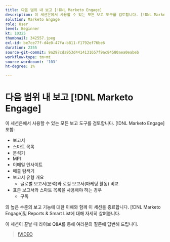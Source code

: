 ```yaml
---
title: 다음 범위 내 보고 [!DNL Marketo Engage]
description: 이 세션은에서 사용할 수 있는 모든 보고 도구를 검토합니다. [!DNL Marketo Engage] 보고서 스마트 목록 분석기 MPI 이메일 인사이트 포함
solution: Marketo Engage
role: User
level: Beginner
kt: 10325
thumbnail: 342557.jpeg
exl-id: be7ce77f-d4e0-47fa-b811-f1792ef76be6
duration: 2355
source-git-commit: 9a297cda953d4414131657f9ac84580aea0eabeb
workflow-type: tm+mt
source-wordcount: '103'
ht-degree: 1%

---
```


# 다음 범위 내 보고 [!DNL Marketo Engage]

이 세션은에서 사용할 수 있는 모든 보고 도구를 검토합니다. [!DNL Marketo Engage] 포함:

* 보고서
* 스마트 목록
* 분석기
* MPI
* 이메일 인사이트
* 매출 탐색기
* 보고서 유형 개요
   * 글로벌 보고서(분석)와 로컬 보고서(마케팅 활동) 비교
* 표준 보고서와 스마트 목록을 사용해야 하는 경우
   * 구독

의 높은 수준의 보고 기능에 대한 이해와 함께 이 세션을 종료합니다. [!DNL Marketo Engage]및 Reports &amp; Smart List에 대해 자세히 살펴봅니다.

이 세션이 끝날 때 라이브 Q&amp;A를 통해 여러분의 질문에 답변해 드립니다.

>[!VIDEO](https://video.tv.adobe.com/v/342557/?quality=12&learn=on)
